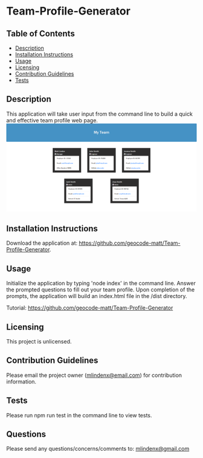 # Team-Profile-Generator

  ## Table of Contents
  * [Description](#description)
  * [Installation Instructions](#installation-instructions)
  * [Usage](#usage)
  * [Licensing](#licensing)
  * [Contribution Guidelines](#contribution-guidelines)
  * [Tests](#tests)
  
  ## Description
  This application will take user input from the command line to build a quick and effective team profile web page.
    <img src="./screenshot.png">

  ## Installation Instructions
  Download the application at: https://github.com/geocode-matt/Team-Profile-Generator.

  ## Usage
  Initialize the application by typing 'node index' in the command line. Answer the prompted questions to fill out your team profile. Upon completion of the prompts, the application will build an index.html file in the /dist directory.

  Tutorial: https://github.com/geocode-matt/Team-Profile-Generator

  ## Licensing
  This project is unlicensed.

  ## Contribution Guidelines
  Please email the project owner (mlindenx@email.com) for contribution information. 

  ## Tests  
  Please run npm run test in the command line to view tests.

  ## Questions
  Please send any questions/concerns/comments to: mlindenx@gmail.com
